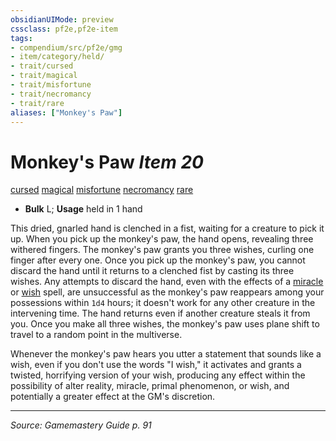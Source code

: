 ```yaml
---
obsidianUIMode: preview
cssclass: pf2e,pf2e-item
tags:
- compendium/src/pf2e/gmg
- item/category/held/
- trait/cursed
- trait/magical
- trait/misfortune
- trait/necromancy
- trait/rare
aliases: ["Monkey's Paw"]
---
```

# Monkey's Paw *Item 20*  
[cursed](rules/traits/cursed-gmg.md "Cursed Item Trait")  [magical](rules/traits/magical.md "Magical Item Trait")  [misfortune](rules/traits/misfortune.md "Misfortune Effect Trait")  [necromancy](rules/traits/necromancy.md "Necromancy School Trait")  [rare](rules/traits/rare.md "Rare Rarity Trait")  

- **Bulk** L; **Usage** held in 1 hand

This dried, gnarled hand is clenched in a fist, waiting for a creature to pick it up. When you pick up the monkey's paw, the hand opens, revealing three withered fingers. The monkey's paw grants you three wishes, curling one finger after every one. Once you pick up the monkey's paw, you cannot discard the hand until it returns to a clenched fist by casting its three wishes. Any attempts to discard the hand, even with the effects of a [miracle](compendium/spells/miracle.md) or [wish](compendium/spells/wish.md) spell, are unsuccessful as the monkey's paw reappears among your possessions within `1d4` hours; it doesn't work for any other creature in the intervening time. The hand returns even if another creature steals it from you. Once you make all three wishes, the monkey's paw uses plane shift to travel to a random point in the multiverse.

Whenever the monkey's paw hears you utter a statement that sounds like a wish, even if you don't use the words "I wish," it activates and grants a twisted, horrifying version of your wish, producing any effect within the possibility of alter reality, miracle, primal phenomenon, or wish, and potentially a greater effect at the GM's discretion.


---
*Source: Gamemastery Guide p. 91*